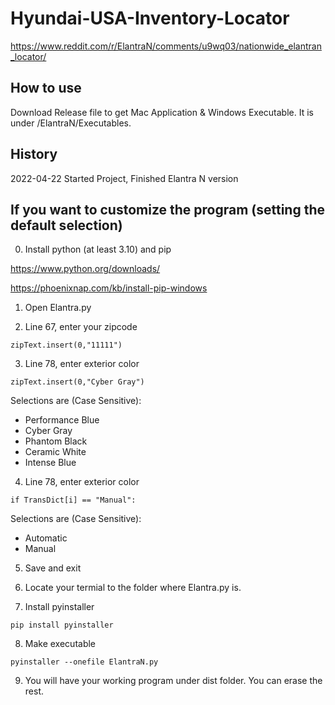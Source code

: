 # Hyundai-USA-Inventory-Locator

https://www.reddit.com/r/ElantraN/comments/u9wq03/nationwide_elantran_locator/ 

How to use
-------------
Download Release file to get Mac Application & Windows Executable. It is under /ElantraN/Executables.

History
-------------
2022-04-22 Started Project, Finished Elantra N version

## If you want to customize the program (setting the default selection)

0. Install python (at least 3.10) and pip

https://www.python.org/downloads/

https://phoenixnap.com/kb/install-pip-windows

1. Open Elantra.py

2. Line 67, enter your zipcode
```
zipText.insert(0,"11111")
```

3. Line 78, enter exterior color
```
zipText.insert(0,"Cyber Gray")
```
Selections are (Case Sensitive):
* Performance Blue
* Cyber Gray
* Phantom Black
* Ceramic White
* Intense Blue

4. Line 78, enter exterior color
```
if TransDict[i] == "Manual":
```
Selections are (Case Sensitive):
* Automatic
* Manual

5. Save and exit

6. Locate your termial to the folder where Elantra.py is.

7. Install pyinstaller
```
pip install pyinstaller
```

8. Make executable
```
pyinstaller --onefile ElantraN.py
```

9. You will have your working program under dist folder. You can erase the rest.
